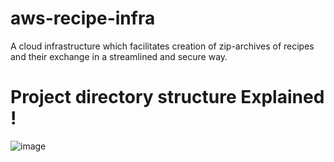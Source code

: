 # aws-recipe-infra
A cloud infrastructure which facilitates creation of zip-archives of recipes and their exchange in a streamlined and secure way.

# Project directory structure Explained !

![image](https://github.com/user-attachments/assets/1427685f-3519-43c5-a81d-1580c84bfdc3)

